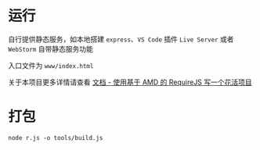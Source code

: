 # 运行

自行提供静态服务，如本地搭建 `express`、`VS Code` 插件 `Live Server` 或者 `WebStorm` 自带静态服务功能

入口文件为 `www/index.html`

关于本项目更多详情请查看 [文档 - 使用基于 AMD 的 RequireJS 写一个花活项目](./doc/使用基于%20AMD%20的%20RequireJS%20写一个花活项目.md)

# 打包

```shell
node r.js -o tools/build.js
```